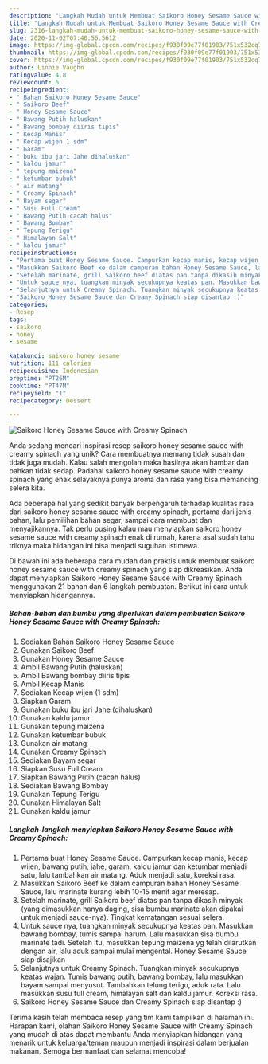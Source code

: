 ```yaml
---
description: "Langkah Mudah untuk Membuat Saikoro Honey Sesame Sauce with Creamy Spinach, Bisa Manjain Lidah"
title: "Langkah Mudah untuk Membuat Saikoro Honey Sesame Sauce with Creamy Spinach, Bisa Manjain Lidah"
slug: 2316-langkah-mudah-untuk-membuat-saikoro-honey-sesame-sauce-with-creamy-spinach-bisa-manjain-lidah
date: 2020-11-02T07:40:56.561Z
image: https://img-global.cpcdn.com/recipes/f930f09e77f01903/751x532cq70/saikoro-honey-sesame-sauce-with-creamy-spinach-foto-resep-utama.jpg
thumbnail: https://img-global.cpcdn.com/recipes/f930f09e77f01903/751x532cq70/saikoro-honey-sesame-sauce-with-creamy-spinach-foto-resep-utama.jpg
cover: https://img-global.cpcdn.com/recipes/f930f09e77f01903/751x532cq70/saikoro-honey-sesame-sauce-with-creamy-spinach-foto-resep-utama.jpg
author: Linnie Vaughn
ratingvalue: 4.8
reviewcount: 6
recipeingredient:
- " Bahan Saikoro Honey Sesame Sauce"
- " Saikoro Beef"
- " Honey Sesame Sauce"
- " Bawang Putih haluskan"
- " Bawang bombay diiris tipis"
- " Kecap Manis"
- " Kecap wijen 1 sdm"
- " Garam"
- " buku ibu jari Jahe dihaluskan"
- " kaldu jamur"
- " tepung maizena"
- " ketumbar bubuk"
- " air matang"
- " Creamy Spinach"
- " Bayam segar"
- " Susu Full Cream"
- " Bawang Putih cacah halus"
- " Bawang Bombay"
- " Tepung Terigu"
- " Himalayan Salt"
- " kaldu jamur"
recipeinstructions:
- "Pertama buat Honey Sesame Sauce. Campurkan kecap manis, kecap wijen, bawang putih, jahe, garam, kaldu jamur dan ketumbar menjadi satu, lalu tambahkan air matang. Aduk menjadi satu, koreksi rasa."
- "Masukkan Saikoro Beef ke dalam campuran bahan Honey Sesame Sauce, lalu marinate kurang lebih 10-15 menit agar meresap."
- "Setelah marinate, grill Saikoro beef diatas pan tanpa dikasih minyak (yang dimasukkan hanya daging, sisa bumbu marinate akan dipakai untuk menjadi sauce-nya). Tingkat kematangan sesuai selera."
- "Untuk sauce nya, tuangkan minyak secukupnya keatas pan. Masukkan bawang bombay, tumis sampai harum. Lalu masukkan sisa bumbu marinate tadi. Setelah itu, masukkan tepung maizena yg telah dilarutkan dengan air, lalu aduk sampai mulai mengental. Honey Sesame Sauce siap disajikan"
- "Selanjutnya untuk Creamy Spinach. Tuangkan minyak secukupnya keatas wajan. Tumis bawang putih, bawang bombay, lalu masukkan bayam sampai menyusut. Tambahkan telung terigu, aduk rata. Lalu masukkan susu full cream, himalayan salt dan kaldu jamur. Koreksi rasa."
- "Saikoro Honey Sesame Sauce dan Creamy Spinach siap disantap :)"
categories:
- Resep
tags:
- saikoro
- honey
- sesame

katakunci: saikoro honey sesame 
nutrition: 111 calories
recipecuisine: Indonesian
preptime: "PT26M"
cooktime: "PT47M"
recipeyield: "1"
recipecategory: Dessert

---
```



![Saikoro Honey Sesame Sauce with Creamy Spinach](https://img-global.cpcdn.com/recipes/f930f09e77f01903/751x532cq70/saikoro-honey-sesame-sauce-with-creamy-spinach-foto-resep-utama.jpg)

Anda sedang mencari inspirasi resep saikoro honey sesame sauce with creamy spinach yang unik? Cara membuatnya memang tidak susah dan tidak juga mudah. Kalau salah mengolah maka hasilnya akan hambar dan bahkan tidak sedap. Padahal saikoro honey sesame sauce with creamy spinach yang enak selayaknya punya aroma dan rasa yang bisa memancing selera kita.

Ada beberapa hal yang sedikit banyak berpengaruh terhadap kualitas rasa dari saikoro honey sesame sauce with creamy spinach, pertama dari jenis bahan, lalu pemilihan bahan segar, sampai cara membuat dan menyajikannya. Tak perlu pusing kalau mau menyiapkan saikoro honey sesame sauce with creamy spinach enak di rumah, karena asal sudah tahu triknya maka hidangan ini bisa menjadi suguhan istimewa.




Di bawah ini ada beberapa cara mudah dan praktis untuk membuat saikoro honey sesame sauce with creamy spinach yang siap dikreasikan. Anda dapat menyiapkan Saikoro Honey Sesame Sauce with Creamy Spinach menggunakan 21 bahan dan 6 langkah pembuatan. Berikut ini cara untuk menyiapkan hidangannya.

<!--inarticleads1-->

##### Bahan-bahan dan bumbu yang diperlukan dalam pembuatan Saikoro Honey Sesame Sauce with Creamy Spinach:

1. Sediakan  Bahan Saikoro Honey Sesame Sauce
1. Gunakan  Saikoro Beef
1. Gunakan  Honey Sesame Sauce
1. Ambil  Bawang Putih (haluskan)
1. Ambil  Bawang bombay diiris tipis
1. Ambil  Kecap Manis
1. Sediakan  Kecap wijen (1 sdm)
1. Siapkan  Garam
1. Gunakan  buku ibu jari Jahe (dihaluskan)
1. Gunakan  kaldu jamur
1. Gunakan  tepung maizena
1. Gunakan  ketumbar bubuk
1. Gunakan  air matang
1. Gunakan  Creamy Spinach
1. Sediakan  Bayam segar
1. Siapkan  Susu Full Cream
1. Siapkan  Bawang Putih (cacah halus)
1. Sediakan  Bawang Bombay
1. Gunakan  Tepung Terigu
1. Gunakan  Himalayan Salt
1. Gunakan  kaldu jamur




<!--inarticleads2-->

##### Langkah-langkah menyiapkan Saikoro Honey Sesame Sauce with Creamy Spinach:

1. Pertama buat Honey Sesame Sauce. Campurkan kecap manis, kecap wijen, bawang putih, jahe, garam, kaldu jamur dan ketumbar menjadi satu, lalu tambahkan air matang. Aduk menjadi satu, koreksi rasa.
1. Masukkan Saikoro Beef ke dalam campuran bahan Honey Sesame Sauce, lalu marinate kurang lebih 10-15 menit agar meresap.
1. Setelah marinate, grill Saikoro beef diatas pan tanpa dikasih minyak (yang dimasukkan hanya daging, sisa bumbu marinate akan dipakai untuk menjadi sauce-nya). Tingkat kematangan sesuai selera.
1. Untuk sauce nya, tuangkan minyak secukupnya keatas pan. Masukkan bawang bombay, tumis sampai harum. Lalu masukkan sisa bumbu marinate tadi. Setelah itu, masukkan tepung maizena yg telah dilarutkan dengan air, lalu aduk sampai mulai mengental. Honey Sesame Sauce siap disajikan
1. Selanjutnya untuk Creamy Spinach. Tuangkan minyak secukupnya keatas wajan. Tumis bawang putih, bawang bombay, lalu masukkan bayam sampai menyusut. Tambahkan telung terigu, aduk rata. Lalu masukkan susu full cream, himalayan salt dan kaldu jamur. Koreksi rasa.
1. Saikoro Honey Sesame Sauce dan Creamy Spinach siap disantap :)




Terima kasih telah membaca resep yang tim kami tampilkan di halaman ini. Harapan kami, olahan Saikoro Honey Sesame Sauce with Creamy Spinach yang mudah di atas dapat membantu Anda menyiapkan hidangan yang menarik untuk keluarga/teman maupun menjadi inspirasi dalam berjualan makanan. Semoga bermanfaat dan selamat mencoba!
